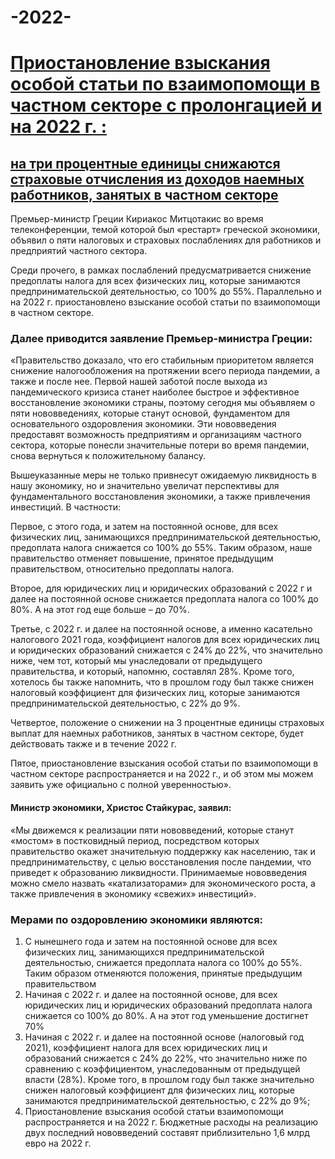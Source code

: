 # -2022-
<h1><a href="https://dkg-development.com/index.php/ru/352/priostanovlenie-vzyskaniya-osoboy-stati-po-vzaimopomoshi-v-chastnom-sektore-s-prolongaciey-i-na-2022-g">Приостановление взыскания особой статьи по взаимопомощи в частном секторе с пролонгацией и на 2022 г. :</h1> <h2>на три процентные единицы снижаются страховые отчисления из доходов наемных работников, занятых в частном секторе</a></h2>

<p>Премьер-министр Греции Кириакос Митцотакис во время телеконференции, темой которой был «рестарт» греческой экономики, объявил о пяти налоговых и страховых послаблениях для работников и предприятий частного сектора.
 </p>
<p>
  Среди прочего, в рамках послаблений предусматривается снижение предоплаты налога для всех физических лиц, которые занимаются предпринимательской деятельностью, со 100% до 55%. Параллельно и на 2022 г. приостановлено взыскание особой статьи по взаимопомощи в частном секторе. </p>
  
  <h3>Далее приводится заявление Премьер-министра Греции:</h3>
  <p>«Правительство доказало, что его стабильным приоритетом является снижение налогообложения на протяжении всего периода пандемии, а также и после нее. Первой нашей заботой после выхода из пандемического кризиса станет наиболее быстрое и эффективное восстановление экономики страны, поэтому сегодня мы объявляем о пяти нововведениях, которые станут основой, фундаментом для основательного оздоровления экономики. Эти нововведения предоставят возможность предприятиям и организациям частного сектора, которые понесли значительные потери во время пандемии, снова вернуться к положительному балансу.</p>
  
 <p>Вышеуказанные меры не только привнесут ожидаемую ликвидность в нашу экономику, но и значительно увеличат перспективы для фундаментального восстановления экономики, а также привлечения инвестиций.  В частности:</p>  
 <p>Первое, с этого года, и затем на постоянной основе, для всех физических лиц, занимающихся предпринимательской деятельностью, предоплата налога снижается со 100% до 55%. Таким образом, наше правительство отменяет повышение, принятое предыдущим правительством, относительно предоплаты налога. </p>
 
 <p>Второе, для юридических лиц и юридических образований с 2022 г и далее на постоянной основе снижается предоплата налога со 100% до 80%. А на этот год еще больше – до 70%.</p>
 
 <p>Третье, с 2022 г. и далее на постоянной основе, а именно касательно налогового 2021 года, коэффициент налогов для всех юридических лиц и юридических образований снижается с 24% до 22%, что значительно ниже, чем тот, который мы унаследовали от предыдущего правительства, и который, напомню, составлял 28%. Кроме того, хотелось бы также напомнить, что в прошлом году был также снижен налоговый коэффициент для физических лиц, которые занимаются предпринимательской деятельностью, с 22% до 9%.</p>  
 <p>
  Четвертое, положение о снижении на 3 процентные единицы страховых выплат для наемных работников, занятых в частном секторе, будет действовать также и в течение 2022 г.</p>
 
 <p>Пятое, приостановление взыскания особой статьи по взаимопомощи в частном секторе распространяется и на 2022 г., и об этом мы можем заявить уже официально с полной уверенностью».</p>  
 <h4>Министр экономики, Христос Стайкурас, заявил:</h4>
 <p>
«Мы движемся к реализации пяти нововведений, которые станут «мостом» в постковидный период, посредством которых правительство окажет значительную поддержку как населению, так и предпринимательству, с целью восстановления после пандемии, что приведет к образованию ликвидности. Принимаемые нововведения можно смело назвать «катализаторами» для экономического роста, а также привлечения в экономику «свежих» инвестиций». 
    </p>
    <p>
       <h3> Мерами по оздоровлению экономики являются: </h3>
      <ol>
    <li>
      С нынешнего года и затем на постоянной основе для всех физических лиц, занимающихся предпринимательской деятельностью, снижается предоплата налога со 100% до 55%. Таким образом отменяются положения, принятые предыдущим правительством </li>
  <li> Начиная с 2022 г. и далее на постоянной основе, для всех юридических лиц и юридических образований предоплата налога снижается со 100% до 80%. А на этот год уменьшение достигнет 70%</li>
   <li>Начиная с 2022 г. и далее на постоянной основе (налоговый год 2021), коэффициент налога для всех юридических лиц и образований снижается с 24% до 22%, что значительно ниже по сравнению с коэффициентом, унаследованным от предыдущей власти (28%). Кроме того, в прошлом году был также значительно снижен налоговый коэффициент для физических лиц, которые занимаются предпринимательской деятельностью, с 22% до 9%;</li>
      <li>Приостановление взыскания особой статьи взаимопомощи распространяется и на 2022 г. Бюджетные расходы на реализацию двух последний нововведений составят приблизительно 1,6 млрд евро на 2022 г.</li>  
      
     
      
      
  </ol>
  </p>
